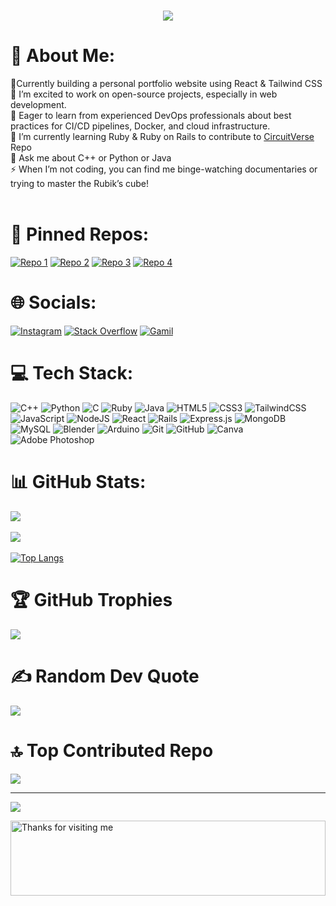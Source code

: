 <h1 align="center">
    <img src="https://readme-typing-svg.herokuapp.com?font=Fira+Code&weight=100&size=50&pause=1000&color=A7F72B&center=true&vCenter=true&width=1000&height=100&lines=Hello+World!!+%F0%9F%91%8B;I+am+Radhesh+Pai+%F0%9F%94%A5+!!!"/>
</h1>

# 💫 About Me:
🔭Currently building a personal portfolio website using React & Tailwind CSS<br>👯 I’m excited to work on open-source projects, especially in web development.<br>🤝 Eager to learn from experienced DevOps professionals about best practices for CI/CD pipelines, Docker, and cloud infrastructure. <br>🌱 I’m currently learning Ruby & Ruby on Rails to contribute to [CircuitVerse](https://github.com/CircuitVerse/CircuitVerse) Repo<br>💬 Ask me about C++ or Python or Java<br>⚡ When I’m not coding, you can find me binge-watching documentaries or trying to master the Rubik’s cube!<br><br>

# 📌 Pinned Repos:
[![Repo 1](https://github-readme-stats.vercel.app/api/pin/?username=radheshpai87&repo=Kalvium-Code-Vault&theme=dracula)](https://github.com/radheshpai87/Kalvium-Code-Vault) [![Repo 2](https://github-readme-stats.vercel.app/api/pin/?username=radheshpai87&repo=radheshpai87.github.io&theme=dracula)](https://github.com/radheshpai87/radheshpai87.github.io) [![Repo 3](https://github-readme-stats.vercel.app/api/pin/?username=radheshpai87&repo=simon-says-game&theme=dracula)](https://github.com/radheshpai87/simon-says-game) [![Repo 4](https://github-readme-stats.vercel.app/api/pin/?username=radheshpai87&repo=dog-cat-api-project&theme=dracula)](https://github.com/radheshpai87/dog-cat-api-project)

# 🌐 Socials:
[![Instagram](https://img.shields.io/badge/Instagram-E4405F?style=for-the-badge&logo=instagram&logoColor=white)](https://instagram.com/languid2318) [![Stack Overflow](https://img.shields.io/badge/stack%20overflow-FE7A16?logo=stack-overflow&logoColor=white&style=for-the-badge)](https://stackoverflow.com/users/22271647) [![Gamil](https://img.shields.io/badge/Gmail-D14836?style=for-the-badge&logo=gmail&logoColor=white)](mailto:radheshpai802@gmail.com)

# 💻 Tech Stack:
![C++](https://img.shields.io/badge/c++-%2300599C.svg?style=for-the-badge&logo=c%2B%2B&logoColor=white) ![Python](https://img.shields.io/badge/python-3670A0?style=for-the-badge&logo=python&logoColor=ffdd54) ![C](https://img.shields.io/badge/c-%2300599C.svg?style=for-the-badge&logo=c&logoColor=white) ![Ruby](https://img.shields.io/badge/Ruby-CC342D?style=for-the-badge&logo=ruby&logoColor=white) ![Java](https://img.shields.io/badge/java-%23ED8B00.svg?style=for-the-badge&logo=openjdk&logoColor=white) ![HTML5](https://img.shields.io/badge/html5-%23E34F26.svg?style=for-the-badge&logo=html5&logoColor=white) ![CSS3](https://img.shields.io/badge/css3-%231572B6.svg?style=for-the-badge&logo=css3&logoColor=white) ![TailwindCSS](https://img.shields.io/badge/tailwindcss-%2338B2AC.svg?style=for-the-badge&logo=tailwind-css&logoColor=white) ![JavaScript](https://img.shields.io/badge/javascript-%23323330.svg?style=for-the-badge&logo=javascript&logoColor=%23F7DF1E) ![NodeJS](https://img.shields.io/badge/node.js-6DA55F?style=for-the-badge&logo=node.js&logoColor=white) ![React](https://img.shields.io/badge/react-%2320232a.svg?style=for-the-badge&logo=react&logoColor=%2361DAFB) ![Rails](https://img.shields.io/badge/rails-%23CC0000.svg?style=for-the-badge&logo=ruby-on-rails&logoColor=white) ![Express.js](https://img.shields.io/badge/express.js-%23404d59.svg?style=for-the-badge&logo=express&logoColor=%2361DAFB) ![MongoDB](https://img.shields.io/badge/MongoDB-%234ea94b.svg?style=for-the-badge&logo=mongodb&logoColor=white) ![MySQL](https://img.shields.io/badge/mysql-4479A1.svg?style=for-the-badge&logo=mysql&logoColor=white) ![Blender](https://img.shields.io/badge/blender-%23F5792A.svg?style=for-the-badge&logo=blender&logoColor=white) ![Arduino](https://img.shields.io/badge/-Arduino-00979D?style=for-the-badge&logo=Arduino&logoColor=white) ![Git](https://img.shields.io/badge/git-%23F05033.svg?style=for-the-badge&logo=git&logoColor=white) ![GitHub](https://img.shields.io/badge/github-%23121011.svg?style=for-the-badge&logo=github&logoColor=white) ![Canva](https://img.shields.io/badge/Canva-%2300C4CC.svg?style=for-the-badge&logo=Canva&logoColor=white) ![Adobe Photoshop](https://img.shields.io/badge/adobe%20photoshop-%2331A8FF.svg?style=for-the-badge&logo=adobe%20photoshop&logoColor=white)
# 📊 GitHub Stats:
![](https://github-readme-stats.vercel.app/api?username=radheshpai87&theme=dracula&hide_border=false&include_all_commits=true&count_private=true)
<br><br>
![](https://github-readme-streak-stats.herokuapp.com/?user=radheshpai87&theme=dracula&hide_border=false)
<br><br>
[![Top Langs](https://github-readme-stats.vercel.app/api/top-langs/?username=radheshpai87&theme=dracula&layout=donut)](https://github.com/anuraghazra/github-readme-stats)

# 🏆 GitHub Trophies
![](https://github-profile-trophy.vercel.app/?username=radheshpai87&theme=dracula&no-frame=false&no-bg=false&margin-w=4)

# ✍️ Random Dev Quote
![](https://quotes-github-readme.vercel.app/api?type=horizontal&theme=dracula)

# 🔝 Top Contributed Repo
![](https://github-contributor-stats.vercel.app/api?username=radheshpai87&limit=5&theme=dracula&combine_all_yearly_contributions=true)

---
[![](https://visitcount.itsvg.in/api?id=radheshpai87&icon=5&color=6)](https://visitcount.itsvg.in)

<img height="120" alt="Thanks for visiting me" width="100%" src="https://raw.githubusercontent.com/BrunnerLivio/brunnerlivio/master/images/marquee.svg" />
<br />


